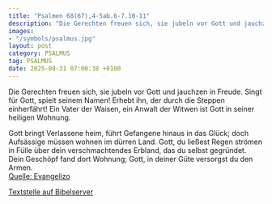 ```yaml
---
title: "Psalmen 68(67),4-5ab.6-7.10-11"
description: "Die Gerechten freuen sich, sie jubeln vor Gott und jauchzen in Freude. Singt für Gott, spielt seinem Namen! Erhebt ihn, der durch die Steppen einherfährt!  Ein Vater der Waisen, ein Anwalt der Witwen ist Gott in seiner heiligen Wohnung.  Gott bringt Verlassene heim, führt Gefange...."
images:
- "/symbols/psalmus.jpg"
layout: post
category: PSALMUS
tag: PSALMUS
date: 2025-08-31 07:00:38 +0100
---
```

Die Gerechten freuen sich, sie jubeln vor Gott und jauchzen in Freude.
Singt für Gott, spielt seinem Namen!
Erhebt ihn, der durch die Steppen einherfährt! 
Ein Vater der Waisen, ein Anwalt der Witwen ist Gott in seiner heiligen Wohnung.

Gott bringt Verlassene heim, führt Gefangene hinaus in das Glück; doch Aufsässige müssen wohnen im dürren Land.<!--more--> 
Gott, du ließest Regen strömen in Fülle über dein verschmachtendes Erbland, das du selbst gegründet.
Dein Geschöpf fand dort Wohnung; 
Gott, in deiner Güte versorgst du den Armen.<br>
[Quelle: Evangelizo](https://evangeliumtagfuertag.org/DE/gospel)

[Textstelle auf Bibelserver](https://www.bibleserver.com/EU/ps68(67),4-5ab.6-7.10-11)
